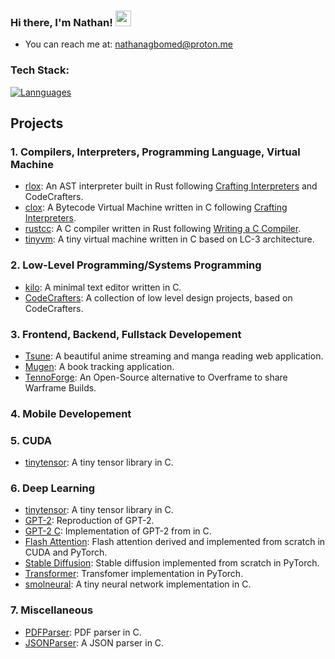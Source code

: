 
### Hi there, I'm Nathan! <img src="https://emojis.slackmojis.com/emojis/images/1536351075/4594/blob-wave.gif" width="25"/>

- You can reach me at: nathanagbomed@proton.me

### Tech Stack:

[![Lannguages](https://skillicons.dev/icons?i=c,cpp,go,rust,python,ts)](https://skillicons.dev)


## Projects

### 1. Compilers, Interpreters, Programming Language, Virtual Machine
 - [rlox](https://github.com/Meillaya/rlox): An AST interpreter built in Rust following [Crafting Interpreters](https://www.craftinginterpreters.com/) and CodeCrafters.
 - [clox](https://github.com/Meillaya/clox): A Bytecode Virtual Machine written in C following [Crafting Interpreters](https://www.craftinginterpreters.com/).
 - [rustcc](https://github.com/Meillaya/rustcc): A C compiler written in Rust following [Writing a C Compiler](https://norasandler.com/book/#tips-on-extra-credit-features).
 - [tinyvm](https://github.com/Meillaya/vmc): A tiny virtual machine written in C based on LC-3 architecture.

### 2. Low-Level Programming/Systems Programming
 - [kilo](https://github.com/Meillaya/kilo): A minimal text editor written in C.
 - [CodeCrafters](https://github.com/Meillaya/CodeCrafters): A collection of low level design projects, based on CodeCrafters.

### 3. Frontend, Backend, Fullstack Developement
 - [Tsune](https://github.com/Meillaya/Tsune): A beautiful anime streaming and manga reading web application.
 - [Mugen](https://github.com/Meillaya/Mugen): A book tracking application.
 - [TennoForge](https://github.com/Meillaya/TennoForge): An Open-Source alternative to Overframe to share Warframe Builds.

### 4. Mobile Developement

### 5. CUDA
- [tinytensor](https://github.com/Meillaya/tinytensor): A tiny tensor library in C.

### 6. Deep Learning
 - [tinytensor](https://github.com/Meillaya/tinytensor): A tiny tensor library in C.
 - [GPT-2](https://github.com/Meillaya/gpt-2): Reproduction of GPT-2.
 - [GPT-2 C](https://github.com/Meillaya/gpt2-C): Implementation of GPT-2 from in C.
 - [Flash Attention](https://github.com/Meillaya/flash-attention): Flash attention derived and implemented from scratch in CUDA and PyTorch.
 - [Stable Diffusion](https://github.com/Meillaya/stable-diffusion): Stable diffusion implemented from scratch in PyTorch.
 - [Transformer](https://github.com/Meillaya/transformer): Transfomer implementation in PyTorch.
 - [smolneural](https://github.com/Meillaya/smol-neural-network): A tiny neural network implementation in C.
 
### 7. Miscellaneous
  - [PDFParser](https://github.com/Meillaya/PDFParser): PDF parser in C.
  - [JSONParser](https://github.com/Meillaya/JSONParser-C): A JSON parser in C.
